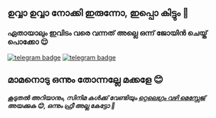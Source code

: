 ## ഉവ്വാ ഉവ്വാ നോക്കി ഇരുന്നോ, ഇപ്പൊ കിട്ടും 🤤

### ഏതായാലും ഇവിടം വരെ വന്നത് അല്ലെ ഒന്ന് ജോയിൻ ചെയ്ത് പൊക്കോ 😌
[![telegram badge](https://img.shields.io/badge/𝗚𝗥𝗢𝗨𝗣-30302f?style=for-the-badge&logo=telegram)](https://telegram.dog/MOVIECLUB_CHAT)
[![telegram badge](https://img.shields.io/badge/𝗖𝗛𝗔𝗡𝗡𝗘𝗟-30302f?style=for-the-badge)](https://MovieClubOfficiall)
## മാമനൊടു ഒന്നും തോന്നല്ലേ മക്കളേ 😊


##### കൂടുതൽ അറിയാനും, സിനിമ കൾക്ക് വേണ്ടിയും [റ്റെലെഗ്രം വഴി മെസ്സേജ്](https://telegram.dog/MOVIECLUB_CHAT) അയക്കുക 😊, ഒന്നും ഫ്രീ അല്ല കേട്ടോ 🥴
